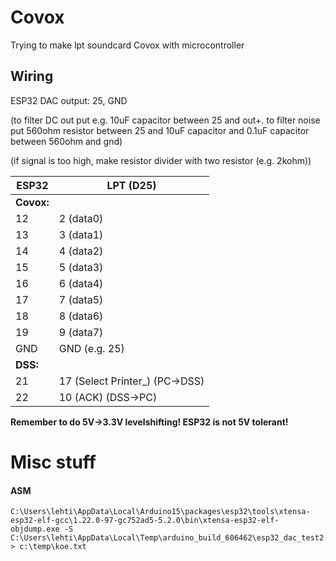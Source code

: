 # Covox
Trying to make lpt soundcard Covox with microcontroller

## Wiring

ESP32 DAC output: 25, GND

(to filter DC out put e.g. 10uF capacitor between 25 and out+. to filter noise put 560ohm resistor between 25 and 10uF capacitor and 0.1uF capacitor between 560ohm and gnd)

(if signal is too high, make resistor divider with two resistor (e.g. 2kohm))

ESP32 | LPT (D25)
--- | ---
**Covox:** | 
12 | 2 (data0)
13 | 3 (data1)
14 | 4 (data2)
15 | 5 (data3)
16 | 6 (data4)
17 | 7 (data5)
18 | 8 (data6)
19 | 9 (data7)
GND | GND (e.g. 25)
**DSS:** | 
21 | 17 (Select Printer_) (PC->DSS)
22 | 10 (ACK) (DSS->PC)

**Remember to do 5V->3.3V levelshifting! ESP32 is not 5V tolerant!**

# Misc stuff

#### ASM
```
C:\Users\lehti\AppData\Local\Arduino15\packages\esp32\tools\xtensa-esp32-elf-gcc\1.22.0-97-gc752ad5-5.2.0\bin\xtensa-esp32-elf-objdump.exe -S C:\Users\lehti\AppData\Local\Temp\arduino_build_606462\esp32_dac_test2.ino.elf > c:\temp\koe.txt
```
